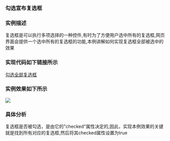 ### 勾选宣布复选框

### 实例描述
复选框是可以执行多项选择的一种控件,有时为了方便用户选中所有的复选框,网页界面会提供一个选中所有的复选框的功能,本例讲解如何实现复选框全部被选中的效果

### 实现代码如下链接所示
[勾选全部复选框](勾选全部复选框.html)

### 实例效果如下所示
![](http://i.imgur.com/haQ3zO1.gif)

### 具体分析
复选框是否被勾选，是由它的"checked"属性决定的,因此，实现本例效果的关键就是找到所有对应的复选框,然后将其checked属性设置为true

